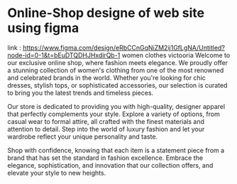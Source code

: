 # Online-Shop designe of web site using figma
link : https://www.figma.com/design/eRbCCnGqNiZM2ij1GfLgNA/Untitled?node-id=0-1&t=bEuDTQDHJHxdirQb-1
women clothes victooria
Welcome to our exclusive online shop, where fashion meets elegance. We proudly offer a stunning collection of women's clothing from one of the most renowned and celebrated brands in the world. Whether you're looking for chic dresses, stylish tops, or sophisticated accessories, our selection is curated to bring you the latest trends and timeless pieces.

Our store is dedicated to providing you with high-quality, designer apparel that perfectly complements your style. Explore a variety of options, from casual wear to formal attire, all crafted with the finest materials and attention to detail. Step into the world of luxury fashion and let your wardrobe reflect your unique personality and taste.

Shop with confidence, knowing that each item is a statement piece from a brand that has set the standard in fashion excellence. Embrace the elegance, sophistication, and innovation that our collection offers, and elevate your style to new heights.
